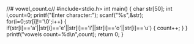 //# vowel_count.c//
#include<stdio.h>
int main()
{
    char str[50];
    int i,count=0;
    printf("Enter character:");
    scanf("%s",&str);
    for(i=0;str[i]!='\0';i++)
    {
        if(str[i]=='a'||str[i]=='e'||str[i]=='i'||str[i]=='o'||str[i]=='u')
        {
            count++;
        }
    }
            printf("vowels count=%d\n",count);
   return 0; 
}
